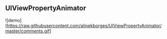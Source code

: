 ## UIViewPropertyAnimator



![demo][https://raw.githubusercontent.com/alinekborges/UIViewPropertyAnimator/master/comments.gif]
